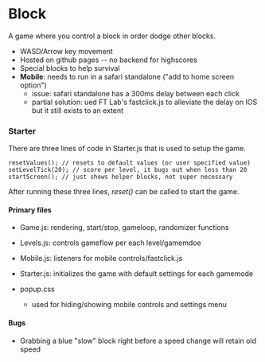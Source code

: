 # Block
A game where you control a block in order dodge other blocks.
- WASD/Arrow key movement
- Hosted on github pages -- no backend for highscores
- Special blocks to help survival
- __Mobile__: needs to run in a safari standalone ("add to home screen option")
  - issue: safari standalone has a 300ms delay between each click
  - partial solution: ued FT Lab's fastclick.js to alleviate the delay on IOS but it still exists to an extent

### Starter
There are three lines of code in Starter.js that is used to setup the game.

    resetValues(); // resets to default values (or user specified value)
    setLevelTick(20); // score per level, it bugs out when less than 20
    startScreen(); // just shows helper blocks, not super necessary

After running these three lines, _reset()_ can be called to start the game.

#### Primary files
- Game.js: rendering, start/stop, gameloop, randomizer functions
- Levels.js: controls gameflow per each level/gamemdoe
- Mobile.js: listeners for mobile controls/fastclick.js
- Starter.js: initializes the game with default settings for each gamemode

- popup.css
	- used for hiding/showing mobile controls and settings menu

#### Bugs
- Grabbing a blue "slow" block right before a speed change will retain old speed